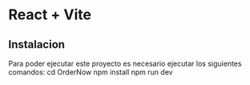 # React + Vite

## Instalacion

Para poder ejecutar este proyecto es necesario ejecutar los siguientes comandos:
    cd OrderNow
    npm install
    npm run dev
